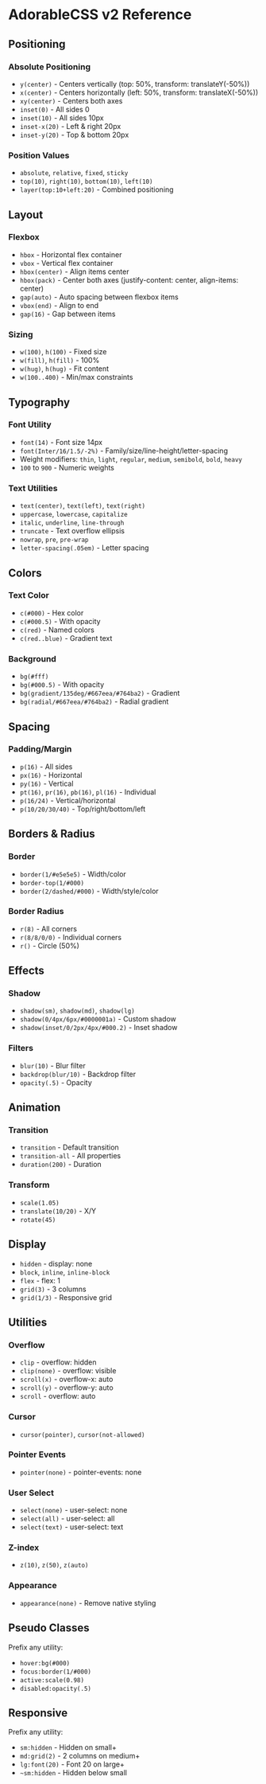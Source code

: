 # AdorableCSS v2 Reference

## Positioning

### Absolute Positioning
- `y(center)` - Centers vertically (top: 50%, transform: translateY(-50%))
- `x(center)` - Centers horizontally (left: 50%, transform: translateX(-50%))
- `xy(center)` - Centers both axes
- `inset(0)` - All sides 0
- `inset(10)` - All sides 10px
- `inset-x(20)` - Left & right 20px
- `inset-y(20)` - Top & bottom 20px

### Position Values
- `absolute`, `relative`, `fixed`, `sticky`
- `top(10)`, `right(10)`, `bottom(10)`, `left(10)`
- `layer(top:10+left:20)` - Combined positioning

## Layout

### Flexbox
- `hbox` - Horizontal flex container
- `vbox` - Vertical flex container
- `hbox(center)` - Align items center
- `hbox(pack)` - Center both axes (justify-content: center, align-items: center)
- `gap(auto)` - Auto spacing between flexbox items
- `vbox(end)` - Align to end
- `gap(16)` - Gap between items

### Sizing
- `w(100)`, `h(100)` - Fixed size
- `w(fill)`, `h(fill)` - 100%
- `w(hug)`, `h(hug)` - Fit content
- `w(100..400)` - Min/max constraints

## Typography

### Font Utility
- `font(14)` - Font size 14px
- `font(Inter/16/1.5/-2%)` - Family/size/line-height/letter-spacing
- Weight modifiers: `thin`, `light`, `regular`, `medium`, `semibold`, `bold`, `heavy`
- `100` to `900` - Numeric weights

### Text Utilities
- `text(center)`, `text(left)`, `text(right)`
- `uppercase`, `lowercase`, `capitalize`
- `italic`, `underline`, `line-through`
- `truncate` - Text overflow ellipsis
- `nowrap`, `pre`, `pre-wrap`
- `letter-spacing(.05em)` - Letter spacing

## Colors

### Text Color
- `c(#000)` - Hex color
- `c(#000.5)` - With opacity
- `c(red)` - Named colors
- `c(red..blue)` - Gradient text

### Background
- `bg(#fff)`
- `bg(#000.5)` - With opacity
- `bg(gradient/135deg/#667eea/#764ba2)` - Gradient
- `bg(radial/#667eea/#764ba2)` - Radial gradient

## Spacing

### Padding/Margin
- `p(16)` - All sides
- `px(16)` - Horizontal
- `py(16)` - Vertical
- `pt(16)`, `pr(16)`, `pb(16)`, `pl(16)` - Individual
- `p(16/24)` - Vertical/horizontal
- `p(10/20/30/40)` - Top/right/bottom/left

## Borders & Radius

### Border
- `border(1/#e5e5e5)` - Width/color
- `border-top(1/#000)`
- `border(2/dashed/#000)` - Width/style/color

### Border Radius
- `r(8)` - All corners
- `r(8/8/0/0)` - Individual corners
- `r()` - Circle (50%)

## Effects

### Shadow
- `shadow(sm)`, `shadow(md)`, `shadow(lg)`
- `shadow(0/4px/6px/#0000001a)` - Custom shadow
- `shadow(inset/0/2px/4px/#000.2)` - Inset shadow

### Filters
- `blur(10)` - Blur filter
- `backdrop(blur/10)` - Backdrop filter
- `opacity(.5)` - Opacity

## Animation

### Transition
- `transition` - Default transition
- `transition-all` - All properties
- `duration(200)` - Duration

### Transform
- `scale(1.05)`
- `translate(10/20)` - X/Y
- `rotate(45)`

## Display

- `hidden` - display: none
- `block`, `inline`, `inline-block`
- `flex` - flex: 1
- `grid(3)` - 3 columns
- `grid(1/3)` - Responsive grid

## Utilities

### Overflow
- `clip` - overflow: hidden
- `clip(none)` - overflow: visible
- `scroll(x)` - overflow-x: auto
- `scroll(y)` - overflow-y: auto
- `scroll` - overflow: auto

### Cursor
- `cursor(pointer)`, `cursor(not-allowed)`

### Pointer Events
- `pointer(none)` - pointer-events: none

### User Select
- `select(none)` - user-select: none
- `select(all)` - user-select: all
- `select(text)` - user-select: text

### Z-index
- `z(10)`, `z(50)`, `z(auto)`

### Appearance
- `appearance(none)` - Remove native styling

## Pseudo Classes

Prefix any utility:
- `hover:bg(#000)`
- `focus:border(1/#000)`
- `active:scale(0.98)`
- `disabled:opacity(.5)`

## Responsive

Prefix any utility:
- `sm:hidden` - Hidden on small+
- `md:grid(2)` - 2 columns on medium+
- `lg:font(20)` - Font 20 on large+
- `~sm:hidden` - Hidden below small